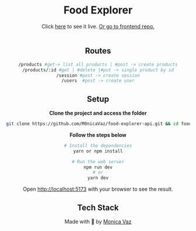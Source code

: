 <div align="center">
 <h1>Food Explorer</h1>
  Click <a href = "https://food-explorer-one.vercel.app/">here</a> to see it live. <a href = "https://github.com/M0nicaVaz/food-explorer">Or go to frontend repo.</a> 
  <br>
  <br>

## Routes

```bash
/products #get-> list all products | #post -> create products
/products/:id #get | #delete |#put -> single product by id
/session #post -> create session
/users  #post -> create user
```

## Setup

**Clone the project and access the folder**

```bash
git clone https://github.com/M0nicaVaz/food-explorer-api.git && cd food-explorer-api
```

**Follow the steps below**

```bash
# Install the dependencies
yarn or npm install

# Run the web server
npm run dev
# or
yarn dev
```

Open [http://localhost:5173](http://localhost:5173) with your browser to see the result.

## Tech Stack

Made with 💜 by <a href="https://www.linkedin.com/in/monica-vaz/"> Monica Vaz </a>

</div>
